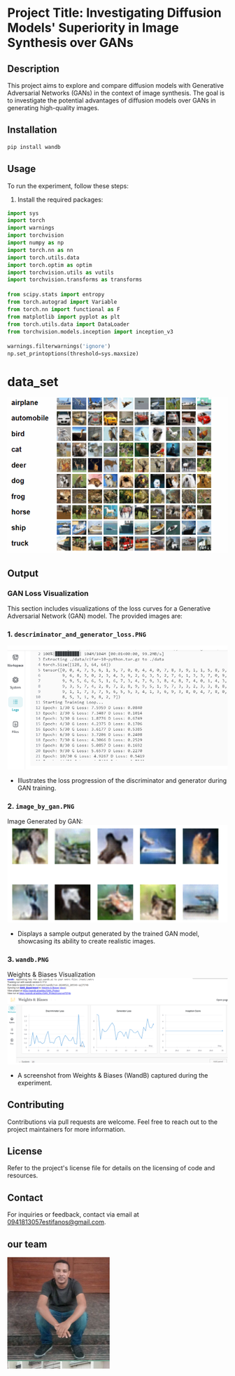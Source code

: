 # Project Title: Investigating Diffusion Models' Superiority in Image Synthesis over GANs

## Description
This project aims to explore and compare diffusion models with Generative Adversarial Networks (GANs) in the context of image synthesis. The goal is to investigate the potential advantages of diffusion models over GANs in generating high-quality images.

## Installation

```bash
pip install wandb
```
## Usage
To run the experiment, follow these steps:
1. Install the required packages:
```python
import sys
import torch
import warnings
import torchvision
import numpy as np
import torch.nn as nn
import torch.utils.data
import torch.optim as optim
import torchvision.utils as vutils
import torchvision.transforms as transforms

from scipy.stats import entropy
from torch.autograd import Variable
from torch.nn import functional as F
from matplotlib import pyplot as plt
from torch.utils.data import DataLoader
from torchvision.models.inception import inception_v3

warnings.filterwarnings('ignore')
np.set_printoptions(threshold=sys.maxsize)

```
# data_set

![Animation with Data Set](data_set.gif)

## Output

### GAN Loss Visualization
This section includes visualizations of the loss curves for a Generative Adversarial Network (GAN) model. The provided images are:

### 1. `descriminator_and_generator_loss.PNG`
![Discriminator and Generator Loss](descriminator_and_generator_loss.PNG)
- Illustrates the loss progression of the discriminator and generator during GAN training.

### 2. `image_by_gan.PNG`
Image Generated by GAN:![Image Generated by GAN](image_by_gan.PNG)
- Displays a sample output generated by the trained GAN model, showcasing its ability to create realistic images.

### 3. `wandb.PNG`
Weights & Biases Visualization
![Weights & Biases Visualization](wandb.PNG)
- A screenshot from Weights & Biases (WandB) captured during the experiment.

## Contributing
Contributions via pull requests are welcome. Feel free to reach out to the project maintainers for more information.

## License
Refer to the project's license file for details on the licensing of code and resources.

## Contact
For inquiries or feedback, contact via email at 0941813057estifanos@gmail.com.
## our team
![Addisu Amare Zena](addisu.PNG)

